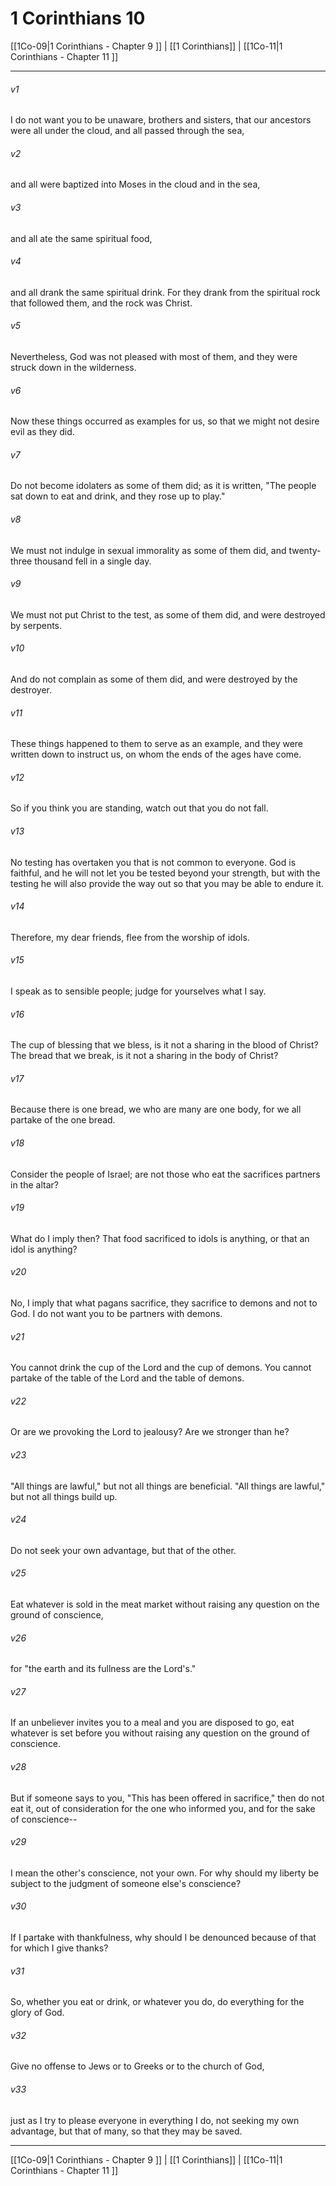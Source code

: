 # 1 Corinthians 10

[[1Co-09|1 Corinthians - Chapter 9 ]] | [[1 Corinthians]] | [[1Co-11|1 Corinthians - Chapter 11 ]]
***

###### v1
I do not want you to be unaware, brothers and sisters, that our ancestors were all under the cloud, and all passed through the sea,
###### v2
and all were baptized into Moses in the cloud and in the sea,
###### v3
and all ate the same spiritual food,
###### v4
and all drank the same spiritual drink. For they drank from the spiritual rock that followed them, and the rock was Christ.
###### v5
Nevertheless, God was not pleased with most of them, and they were struck down in the wilderness.
###### v6
Now these things occurred as examples for us, so that we might not desire evil as they did.
###### v7
Do not become idolaters as some of them did; as it is written, "The people sat down to eat and drink, and they rose up to play."
###### v8
We must not indulge in sexual immorality as some of them did, and twenty-three thousand fell in a single day.
###### v9
We must not put Christ to the test, as some of them did, and were destroyed by serpents.
###### v10
And do not complain as some of them did, and were destroyed by the destroyer.
###### v11
These things happened to them to serve as an example, and they were written down to instruct us, on whom the ends of the ages have come.
###### v12
So if you think you are standing, watch out that you do not fall.
###### v13
No testing has overtaken you that is not common to everyone. God is faithful, and he will not let you be tested beyond your strength, but with the testing he will also provide the way out so that you may be able to endure it.
###### v14
Therefore, my dear friends, flee from the worship of idols.
###### v15
I speak as to sensible people; judge for yourselves what I say.
###### v16
The cup of blessing that we bless, is it not a sharing in the blood of Christ? The bread that we break, is it not a sharing in the body of Christ?
###### v17
Because there is one bread, we who are many are one body, for we all partake of the one bread.
###### v18
Consider the people of Israel; are not those who eat the sacrifices partners in the altar?
###### v19
What do I imply then? That food sacrificed to idols is anything, or that an idol is anything?
###### v20
No, I imply that what pagans sacrifice, they sacrifice to demons and not to God. I do not want you to be partners with demons.
###### v21
You cannot drink the cup of the Lord and the cup of demons. You cannot partake of the table of the Lord and the table of demons.
###### v22
Or are we provoking the Lord to jealousy? Are we stronger than he?
###### v23
"All things are lawful," but not all things are beneficial. "All things are lawful," but not all things build up.
###### v24
Do not seek your own advantage, but that of the other.
###### v25
Eat whatever is sold in the meat market without raising any question on the ground of conscience,
###### v26
for "the earth and its fullness are the Lord's."
###### v27
If an unbeliever invites you to a meal and you are disposed to go, eat whatever is set before you without raising any question on the ground of conscience.
###### v28
But if someone says to you, "This has been offered in sacrifice," then do not eat it, out of consideration for the one who informed you, and for the sake of conscience--
###### v29
I mean the other's conscience, not your own. For why should my liberty be subject to the judgment of someone else's conscience?
###### v30
If I partake with thankfulness, why should I be denounced because of that for which I give thanks?
###### v31
So, whether you eat or drink, or whatever you do, do everything for the glory of God.
###### v32
Give no offense to Jews or to Greeks or to the church of God,
###### v33
just as I try to please everyone in everything I do, not seeking my own advantage, but that of many, so that they may be saved.

***

[[1Co-09|1 Corinthians - Chapter 9 ]] | [[1 Corinthians]] | [[1Co-11|1 Corinthians - Chapter 11 ]]
